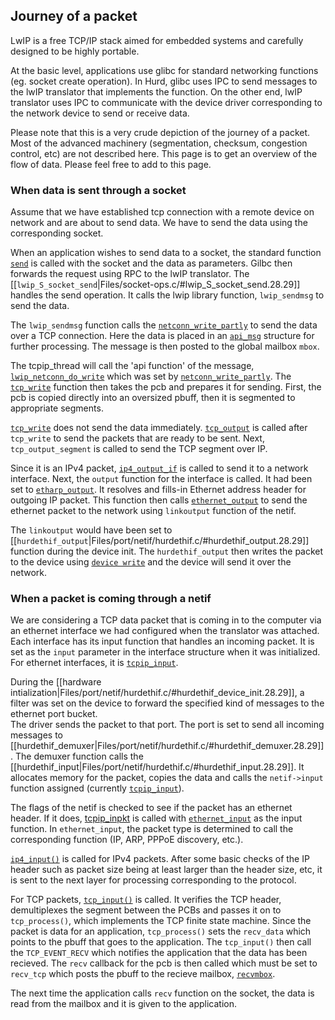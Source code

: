 ## Journey of a packet ##

LwIP is a free TCP/IP stack aimed for embedded systems and carefully designed to be highly portable. 

At the basic level, applications use glibc for standard networking functions (eg. socket create operation). In Hurd, glibc uses IPC to send messages to the lwIP translator that implements the function. On the other end, lwIP translator uses IPC to communicate with the device driver corresponding to the network device to send or receive data.

Please note that this is a very crude depiction of the journey of a packet. Most of the advanced machinery (segmentation, checksum, congestion control, etc) are not described here. This page is to get an overview of the flow of data. Please feel free to add to this page.

### When data is sent through a socket ###

Assume that we have established tcp connection with a remote device on network and are about to send data. We have to send the data using the corresponding socket.

When an application wishes to send data to a socket, the standard function [`send`](https://linux.die.net/man/2/send) is called with the socket and the data as parameters.
Gilbc then forwards the request using RPC to the lwIP translator. The [[`lwip_S_socket_send`|Files/socket-ops.c/#lwip_S_socket_send.28.29]] handles the send operation. It calls the lwip library function, `lwip_sendmsg` to send the data.

The `lwip_sendmsg` function calls the [`netconn_write_partly`](https://www.nongnu.org/lwip/2_1_x/group__netconn__tcp.html#gacf9ce6f71652739d6be2ca83f7c423bf) to send the data over a TCP connection. Here the data is placed in an [`api_msg`](https://www.nongnu.org/lwip/2_1_x/structapi__msg.html) structure for further processing. The message is then posted to the global mailbox `mbox`.

The tcpip_thread will call the 'api function' of the message, [`lwip_netconn_do_write`](https://www.nongnu.org/lwip/2_1_x/api__msg_8h.html#aca4545a471ead1bc673ea93fe85f7e5c) which was set by [`netconn_write_partly`](https://www.nongnu.org/lwip/2_1_x/group__netconn__tcp.html#gacf9ce6f71652739d6be2ca83f7c423bf). The [`tcp_write`](https://www.nongnu.org/lwip/2_1_x/group__tcp__raw.html#ga6b2aa0efbf10e254930332b7c89cd8c5) function then takes the pcb and prepares it for sending. First, the pcb is copied directly into an oversized pbuff, then it is segmented to appropriate segments.

[`tcp_write`](https://www.nongnu.org/lwip/2_1_x/group__tcp__raw.html#ga6b2aa0efbf10e254930332b7c89cd8c5) does not send the data immediately. [`tcp_output`](https://www.nongnu.org/lwip/2_1_x/group__tcp__raw.html#ga0cbcc6d628f644a530daf629fa3e5f7f) is called after `tcp_write` to send the packets that are ready to be sent. Next, `tcp_output_segment` is called to send the TCP segment over IP.

Since it is an IPv4 packet, [`ip4_output_if`](https://www.nongnu.org/lwip/2_1_x/ip4_8c.html#ab220bc4ce4f48bdbba447358b3594917) is called to send it to a network interface. Next, the `output` function for the interface is called. It had been set to [`etharp_output`](https://www.nongnu.org/lwip/2_1_x/lwip_2etharp_8h.html#a19258c75a3778b6ed0c82f63a419502d). It resolves and fills-in Ethernet address header for outgoing IP packet. This function then calls [`ethernet_output`](https://www.nongnu.org/lwip/2_1_x/group__ethernet.html#gac9cad5802bfa3d885f13d2ba0f40b778) to send the ethernet packet to the network using `linkoutput` function of the netif.

The `linkoutput` would have been set to [[`hurdethif_output`|Files/port/netif/hurdethif.c/#hurdethif_output.28.29]] function during the device init. The `hurdethif_output` then writes the packet to the device using [`device write`](https://www.gnu.org/software/hurd/gnumach-doc/Device-Write.html#Device-Write) and the device will send it over the network.

### When a packet is coming through a netif ###

We are considering a TCP data packet that is coming in to the computer via an ethernet interface we had configured when the translator was attached. Each interface has its input function that handles an incoming packet. It is set as the `input` parameter in the interface structure when it was initialized. For ethernet interfaces, it is [`tcpip_input`](https://www.nongnu.org/lwip/2_1_x/group__lwip__os.html#gae510f195171bed8499ae94e264a92717).

During the [[hardware intialization|Files/port/netif/hurdethif.c/#hurdethif_device_init.28.29]], a filter was set on the device to forward the specified kind of messages to the ethernet port bucket.  
The driver sends the packet to that port. The port is set to send all incoming messages to [[hurdethif_demuxer|Files/port/netif/hurdethif.c/#hurdethif_demuxer.28.29]]. The demuxer function calls the [[hurdethif_input|Files/port/netif/hurdethif.c/#hurdethif_input.28.29]]. It allocates memory for the packet, copies the data and calls the `netif->input` function assigned (currently [`tcpip_input`](https://www.nongnu.org/lwip/2_1_x/group__lwip__os.html#gae510f195171bed8499ae94e264a92717)).

The flags of the netif is checked to see if the packet has an ethernet header. If it does, [tcpip_inpkt](https://www.nongnu.org/lwip/2_1_x/tcpip_8h.html#a93043b3c66dbe4a15a60299c6199d102) is called with [`ethernet_input`](https://www.nongnu.org/lwip/2_1_x/group__lwip__nosys.html#ga6a10c58b82c56d02c48b3cfa2c2494ff) as the input function. In `ethernet_input`, the packet type is determined to call the corresponding function (IP, ARP, PPPoE discovery, etc.).

[`ip4_input()`](https://www.nongnu.org/lwip/2_1_x/ip4_8c.html#aff1f784c9f05f3d79cc1a921d840501b) is called for IPv4 packets. After some basic checks of the IP header such as packet size being at least larger than the header size, etc, it is sent to the next layer for processing corresponding to the protocol.

For TCP packets, [`tcp_input()`](https://www.nongnu.org/lwip/2_1_x/tcp__in_8c.html#ae70c3c99d9dd6b07f7e11f7ba5eedcb5) is called. It verifies the TCP header, demultiplexes the segment between the PCBs and passes it on to `tcp_process()`, which implements the TCP finite state machine. Since the packet is data for an application, `tcp_process()` sets the `recv_data` which points to the pbuff that goes to the application. The `tcp_input()` then call the `TCP_EVENT_RECV` which notifies the application that the data has been recieved. The `recv` callback for the pcb is then called which must be set to `recv_tcp` which posts the pbuff to the recieve mailbox, [`recvmbox`](https://www.nongnu.org/lwip/2_1_x/structnetconn.html#a9f2bf6a3865b6a22a8a71ec2f3e770da).

The next time the application calls `recv` function on the socket, the data is read from the mailbox and it is given to the application.